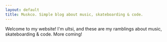 ```yaml
---
layout: default
title: Muskco. Simple blog about music, skateboarding & code.
---
```


Welcome to my website! I'm ultsi, and these are my ramblings about music, skateboarding & code. More coming!